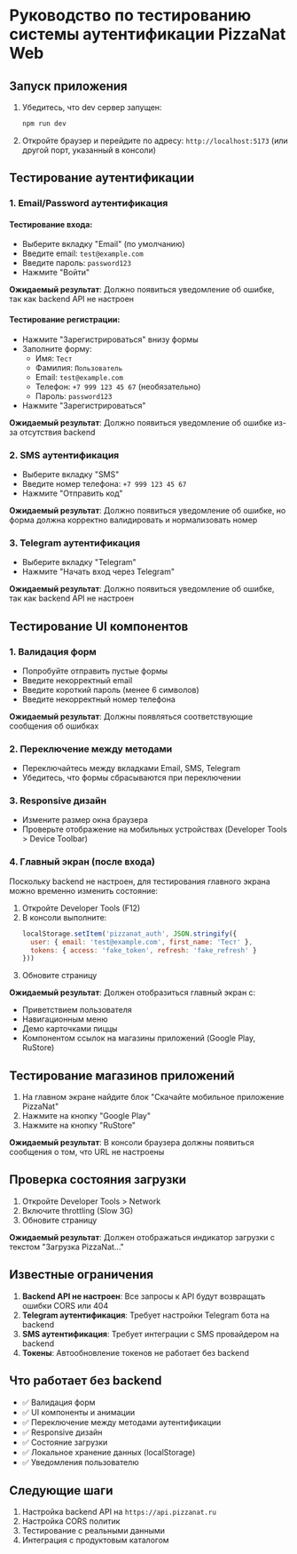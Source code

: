 # Руководство по тестированию системы аутентификации PizzaNat Web

## Запуск приложения

1. Убедитесь, что dev сервер запущен:
   ```bash
   npm run dev
   ```

2. Откройте браузер и перейдите по адресу: `http://localhost:5173` (или другой порт, указанный в консоли)

## Тестирование аутентификации

### 1. Email/Password аутентификация

#### Тестирование входа:
- Выберите вкладку "Email" (по умолчанию)
- Введите email: `test@example.com`
- Введите пароль: `password123`
- Нажмите "Войти"

**Ожидаемый результат**: Должно появиться уведомление об ошибке, так как backend API не настроен

#### Тестирование регистрации:
- Нажмите "Зарегистрироваться" внизу формы
- Заполните форму:
  - Имя: `Тест`
  - Фамилия: `Пользователь`
  - Email: `test@example.com`
  - Телефон: `+7 999 123 45 67` (необязательно)
  - Пароль: `password123`
- Нажмите "Зарегистрироваться"

**Ожидаемый результат**: Должно появиться уведомление об ошибке из-за отсутствия backend

### 2. SMS аутентификация

- Выберите вкладку "SMS"
- Введите номер телефона: `+7 999 123 45 67`
- Нажмите "Отправить код"

**Ожидаемый результат**: Должно появиться уведомление об ошибке, но форма должна корректно валидировать и нормализовать номер

### 3. Telegram аутентификация

- Выберите вкладку "Telegram"
- Нажмите "Начать вход через Telegram"

**Ожидаемый результат**: Должно появиться уведомление об ошибке, так как backend API не настроен

## Тестирование UI компонентов

### 1. Валидация форм
- Попробуйте отправить пустые формы
- Введите некорректный email
- Введите короткий пароль (менее 6 символов)
- Введите некорректный номер телефона

**Ожидаемый результат**: Должны появляться соответствующие сообщения об ошибках

### 2. Переключение между методами
- Переключайтесь между вкладками Email, SMS, Telegram
- Убедитесь, что формы сбрасываются при переключении

### 3. Responsive дизайн
- Измените размер окна браузера
- Проверьте отображение на мобильных устройствах (Developer Tools > Device Toolbar)

### 4. Главный экран (после входа)
Поскольку backend не настроен, для тестирования главного экрана можно временно изменить состояние:

1. Откройте Developer Tools (F12)
2. В консоли выполните:
   ```javascript
   localStorage.setItem('pizzanat_auth', JSON.stringify({
     user: { email: 'test@example.com', first_name: 'Тест' },
     tokens: { access: 'fake_token', refresh: 'fake_refresh' }
   }))
   ```
3. Обновите страницу

**Ожидаемый результат**: Должен отобразиться главный экран с:
- Приветствием пользователя
- Навигационным меню
- Демо карточками пиццы
- Компонентом ссылок на магазины приложений (Google Play, RuStore)

## Тестирование магазинов приложений

1. На главном экране найдите блок "Скачайте мобильное приложение PizzaNat"
2. Нажмите на кнопку "Google Play"
3. Нажмите на кнопку "RuStore"

**Ожидаемый результат**: В консоли браузера должны появиться сообщения о том, что URL не настроены

## Проверка состояния загрузки

1. Откройте Developer Tools > Network
2. Включите throttling (Slow 3G)
3. Обновите страницу

**Ожидаемый результат**: Должен отображаться индикатор загрузки с текстом "Загрузка PizzaNat..."

## Известные ограничения

1. **Backend API не настроен**: Все запросы к API будут возвращать ошибки CORS или 404
2. **Telegram аутентификация**: Требует настройки Telegram бота на backend
3. **SMS аутентификация**: Требует интеграции с SMS провайдером на backend
4. **Токены**: Автообновление токенов не работает без backend

## Что работает без backend

- ✅ Валидация форм
- ✅ UI компоненты и анимации
- ✅ Переключение между методами аутентификации
- ✅ Responsive дизайн
- ✅ Состояние загрузки
- ✅ Локальное хранение данных (localStorage)
- ✅ Уведомления пользователю

## Следующие шаги

1. Настройка backend API на `https://api.pizzanat.ru`
2. Настройка CORS политик
3. Тестирование с реальными данными
4. Интеграция с продуктовым каталогом